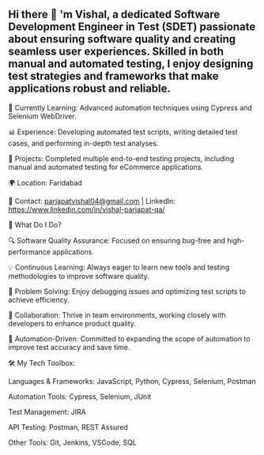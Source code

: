 ## Hi there 👋 'm Vishal, a dedicated Software Development Engineer in Test (SDET) passionate about ensuring software quality and creating seamless user experiences. Skilled in both manual and automated testing, I enjoy designing test strategies and frameworks that make applications robust and reliable.

🌱 Currently Learning: Advanced automation techniques using Cypress and Selenium WebDriver.

📊 Experience: Developing automated test scripts, writing detailed test cases, and performing in-depth test analyses.

💼 Projects: Completed multiple end-to-end testing projects, including manual and automated testing for eCommerce applications.

🌍 Location: Faridabad

📧 Contact: parjapatvishal04@gmail.com | LinkedIn: https://www.linkedin.com/in/vishal-parjapat-qa/


🚀 What Do I Do?

🔍 Software Quality Assurance: Focused on ensuring bug-free and high-performance applications.

💡 Continuous Learning: Always eager to learn new tools and testing methodologies to improve software quality.

🧩 Problem Solving: Enjoy debugging issues and optimizing test scripts to achieve efficiency.

🤝 Collaboration: Thrive in team environments, working closely with developers to enhance product quality.

🎯 Automation-Driven: Committed to expanding the scope of automation to improve test accuracy and save time.


🛠️ My Tech Toolbox:


Languages & Frameworks: JavaScript, Python, Cypress, Selenium, Postman

Automation Tools: Cypress, Selenium, JUnit

Test Management: JIRA

API Testing: Postman, REST Assured

Other Tools: Git, Jenkins, VSCode, SQL 



<!--
**VishalParjapat01/VishalParjapat01** is a ✨ _special_ ✨ repository because its `README.md` (this file) appears on your GitHub profile.

Here are some ideas to get you started:

- 🔭 I’m currently working on ...
- 🌱 I’m currently learning ...
- 👯 I’m looking to collaborate on ...
- 🤔 I’m looking for help with ...
- 💬 Ask me about ...
- 📫 How to reach me: ...
- 😄 Pronouns: ...
- ⚡ Fun fact: ...
-->
